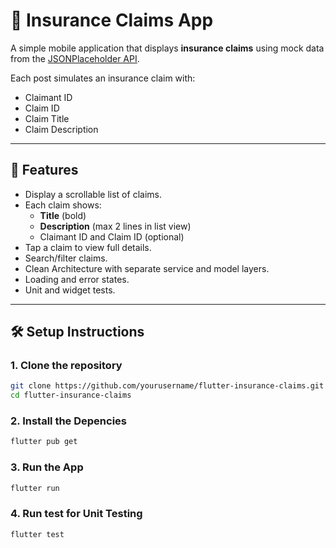 # 📱 Insurance Claims App

A simple mobile application that displays **insurance claims** using mock data from the 
[JSONPlaceholder API](https://jsonplaceholder.typicode.com/posts).

Each post simulates an insurance claim with:
- Claimant ID
- Claim ID
- Claim Title
- Claim Description

---

## 🚀 Features
- Display a scrollable list of claims.
- Each claim shows:
  - **Title** (bold)
  - **Description** (max 2 lines in list view)
  - Claimant ID and Claim ID (optional)
- Tap a claim to view full details.
- Search/filter claims.
- Clean Architecture with separate service and model layers.
- Loading and error states.
- Unit and widget tests.

---

## 🛠 Setup Instructions

### 1. Clone the repository
```bash
git clone https://github.com/yourusername/flutter-insurance-claims.git
cd flutter-insurance-claims
``` 

### 2. Install the Depencies
```bash
flutter pub get
```

### 3. Run the App
```bash
flutter run
```

### 4. Run test for Unit Testing
```bash
flutter test
```

